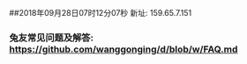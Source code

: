 ##2018年09月28日07时12分07秒 新址: 159.65.7.151
### 兔友常见问题及解答: https://github.com/wanggonging/d/blob/w/FAQ.md
